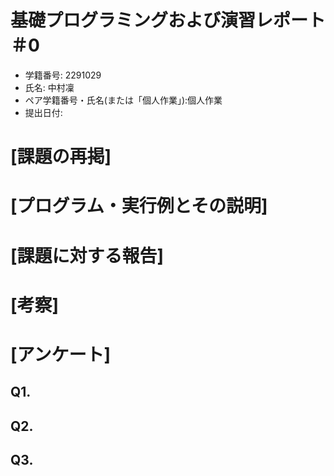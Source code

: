 # 基礎プログラミングおよび演習レポート ＃0
* 学籍番号: 2291029
* 氏名: 中村凜
* ペア学籍番号・氏名(または「個人作業」):個人作業
* 提出日付:

# [課題の再掲]

# [プログラム・実行例とその説明]

# [課題に対する報告]

# [考察]

# [アンケート]
## Q1. 

## Q2. 

## Q3. 
